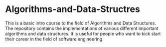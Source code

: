 # Algorithms-and-Data-Structres
This is a basic intro course to the field of Algorithms and Data Structures. The repository contains the implementations of various different important algorithms and data structures. It is useful for people who want to kick start their career in the field of software engineering.
